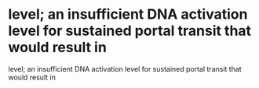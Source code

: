 # level; an insufficient DNA activation level for sustained portal transit that would result in

level; an insufficient DNA activation level for sustained portal transit that would result in